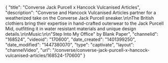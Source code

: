 {
    "title": "Converse Jack Purcell x Hancock Vulcanised Articles",
    "description": "Converse and Hancock Vulcanised Articles partner for a weatherized take on the Converse Jack Purcell sneaker.\n\nThe British clothiers bring their expertise in hand-crafted outerwear to the Jack Purcell Mid, outfitting it in water resistant materials and unique design details.\n\nMusic:\n\n\"Step Into My Office\" by Blank Paper",
    "channelid": "168524",
    "videoid": "170600",
    "date_created": "1401399250",
    "date_modified": "1447380070",
    "type": "captivate",
    "layout": "channelVideo",
    "url": "\/converse\/converse-jack-purcell-x-hancock-vulcanised-articles\/168524-170600"
}